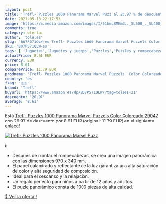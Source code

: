 ```yaml
---
layout: post
title: 'Trefl- Puzzles 1000 Panorama Marvel Puzz al 26.97 % de descuento'
date: 2021-05-13 22:17:53
image: 'https://m.media-amazon.com/images/I/51bmL8MKm3L._SL500_._SL400_.jpg'
comments: true
category: ofertas
author: 'tole.es'
slug: 'B07P571QLW-es Trefl- Puzzles 1000 Panorama Marvel Puzzels Color...'
sku: 'B07P571QLW-es'
tags: [ 'Juguetes','Juguetes y juegos','Puzzles','Puzzles y rompecabezas','puzzles','trefl', ]
actualPrice: 8.61 EUR
currency: EUR
price: 8.61
comparePrice: 11.79 EUR
prodname: 'Trefl- Puzzles 1000 Panorama Marvel Puzzels  Color Coloreado  29047 '
country: 'es'
flag: '🇪🇸'
brand: 'Trefl'
buyurl: 'https://www.amazon.es/dp/B07P571QLW/?tag=tolees-21'
descuento: '26.97'
average: '8.61'
---
```


Está [Trefl- Puzzles 1000 Panorama Marvel Puzzels  Color Coloreado  29047 ](https://www.amazon.es/dp/B07P571QLW/?tag=tolees-21) con 26.97 de descuento por 8.61 EUR (original: 11.79 EUR) en el siguiente enlace!

[![Trefl- Puzzles 1000 Panorama Marvel Puzz](https://m.media-amazon.com/images/I/51bmL8MKm3L._SL500_._SL400_.jpg)](https://www.amazon.es/dp/B07P571QLW/?tag=tolees-21)

ℹ️:

- Después de montar el rompecabezas, se crea una imagen panorámica con las dimensiones 970 x 340 mm.
- El papel calandrado y reflectante de la luz garantiza una alta saturación de color y alta seguridad de composición.
- Ideal para el descanso y la relajación.
- Un regalo perfecto para niños a partir de 12 años y adultos.
- El puzle panorámico consta de 1000 piezas de alta calidad.

[🛒 Ver la oferta!!](https://www.amazon.es/dp/B07P571QLW/?tag=tolees-21)
